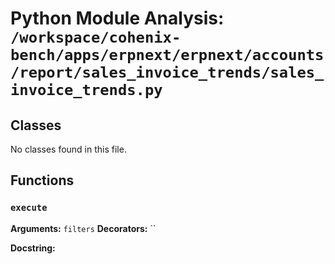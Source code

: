# Python Module Analysis: `/workspace/cohenix-bench/apps/erpnext/erpnext/accounts/report/sales_invoice_trends/sales_invoice_trends.py`

## Classes

No classes found in this file.


## Functions

### `execute`
**Arguments:** `filters`
**Decorators:** ``

**Docstring:**
```

```

